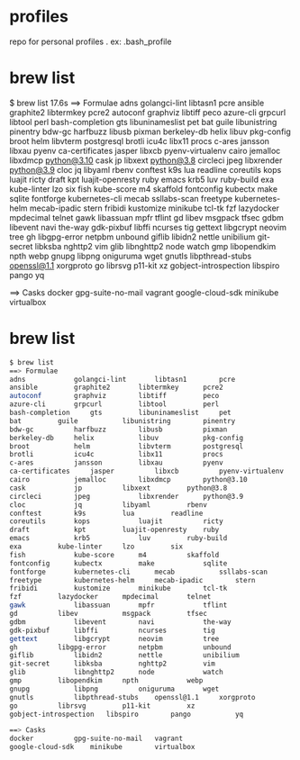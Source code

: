 # profiles
repo for personal profiles . ex: .bash_profile

# brew list 
$ brew list                                                                                               17.6s
==> Formulae
adns			golangci-lint		libtasn1		pcre
ansible			graphite2		libtermkey		pcre2
autoconf		graphviz		libtiff			peco
azure-cli		grpcurl			libtool			perl
bash-completion		gts			libuninameslist		pet
bat			guile			libunistring		pinentry
bdw-gc			harfbuzz		libusb			pixman
berkeley-db		helix			libuv			pkg-config
broot			helm			libvterm		postgresql
brotli			icu4c			libx11			procs
c-ares			jansson			libxau			pyenv
ca-certificates		jasper			libxcb			pyenv-virtualenv
cairo			jemalloc		libxdmcp		python@3.10
cask			jp			libxext			python@3.8
circleci		jpeg			libxrender		python@3.9
cloc			jq			libyaml			rbenv
conftest		k9s			lua			readline
coreutils		kops			luajit			ricty
draft			kpt			luajit-openresty	ruby
emacs			krb5			luv			ruby-build
exa			kube-linter		lzo			six
fish			kube-score		m4			skaffold
fontconfig		kubectx			make			sqlite
fontforge		kubernetes-cli		mecab			ssllabs-scan
freetype		kubernetes-helm		mecab-ipadic		stern
fribidi			kustomize		minikube		tcl-tk
fzf			lazydocker		mpdecimal		telnet
gawk			libassuan		mpfr			tflint
gd			libev			msgpack			tfsec
gdbm			libevent		navi			the-way
gdk-pixbuf		libffi			ncurses			tig
gettext			libgcrypt		neovim			tree
gh			libgpg-error		netpbm			unbound
giflib			libidn2			nettle			unibilium
git-secret		libksba			nghttp2			vim
glib			libnghttp2		node			watch
gmp			libopendkim		npth			webp
gnupg			libpng			oniguruma		wget
gnutls			libpthread-stubs	openssl@1.1		xorgproto
go			librsvg			p11-kit			xz
gobject-introspection	libspiro		pango			yq

==> Casks
docker			gpg-suite-no-mail	vagrant
google-cloud-sdk	minikube		virtualbox

# brew list 
```bash
$ brew list                                                                                               17.6s
==> Formulae
adns			golangci-lint		libtasn1		pcre
ansible			graphite2		libtermkey		pcre2
autoconf		graphviz		libtiff			peco
azure-cli		grpcurl			libtool			perl
bash-completion		gts			libuninameslist		pet
bat			guile			libunistring		pinentry
bdw-gc			harfbuzz		libusb			pixman
berkeley-db		helix			libuv			pkg-config
broot			helm			libvterm		postgresql
brotli			icu4c			libx11			procs
c-ares			jansson			libxau			pyenv
ca-certificates		jasper			libxcb			pyenv-virtualenv
cairo			jemalloc		libxdmcp		python@3.10
cask			jp			libxext			python@3.8
circleci		jpeg			libxrender		python@3.9
cloc			jq			libyaml			rbenv
conftest		k9s			lua			readline
coreutils		kops			luajit			ricty
draft			kpt			luajit-openresty	ruby
emacs			krb5			luv			ruby-build
exa			kube-linter		lzo			six
fish			kube-score		m4			skaffold
fontconfig		kubectx			make			sqlite
fontforge		kubernetes-cli		mecab			ssllabs-scan
freetype		kubernetes-helm		mecab-ipadic		stern
fribidi			kustomize		minikube		tcl-tk
fzf			lazydocker		mpdecimal		telnet
gawk			libassuan		mpfr			tflint
gd			libev			msgpack			tfsec
gdbm			libevent		navi			the-way
gdk-pixbuf		libffi			ncurses			tig
gettext			libgcrypt		neovim			tree
gh			libgpg-error		netpbm			unbound
giflib			libidn2			nettle			unibilium
git-secret		libksba			nghttp2			vim
glib			libnghttp2		node			watch
gmp			libopendkim		npth			webp
gnupg			libpng			oniguruma		wget
gnutls			libpthread-stubs	openssl@1.1		xorgproto
go			librsvg			p11-kit			xz
gobject-introspection	libspiro		pango			yq

==> Casks
docker			gpg-suite-no-mail	vagrant
google-cloud-sdk	minikube		virtualbox
```
